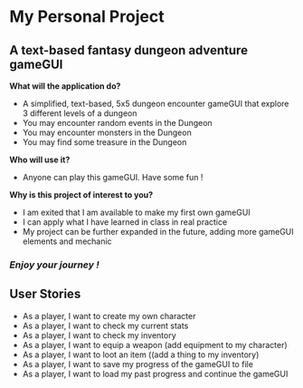 # My Personal Project

## A text-based fantasy dungeon adventure gameGUI

**What will the application do?**

- A simplified, text-based, 5x5 dungeon encounter gameGUI that explore 3 different levels of a dungeon
- You may encounter random events in the Dungeon
- You may encounter monsters in the Dungeon
- You may find some treasure in the Dungeon
  
**Who will use it?**

- Anyone can play this gameGUI. Have some fun !

**Why is this project of interest to you?**

- I am exited that I am available to make my first own gameGUI
- I can apply what I have learned in class in real practice
- My project can be further expanded in the future, adding more gameGUI elements and mechanic

### ***Enjoy your journey !*** 

## User Stories 

- As a player, I want to create my own character
- As a player, I want to check my current stats
- As a player, I want to check my inventory
- As a player, I want to equip a weapon (add equipment to my character)
- As a player, I want to loot an item ((add a thing to my inventory)
- As a player, I want to save my progress of the gameGUI to file
- As a player, I want to load my past progress and continue the gameGUI
